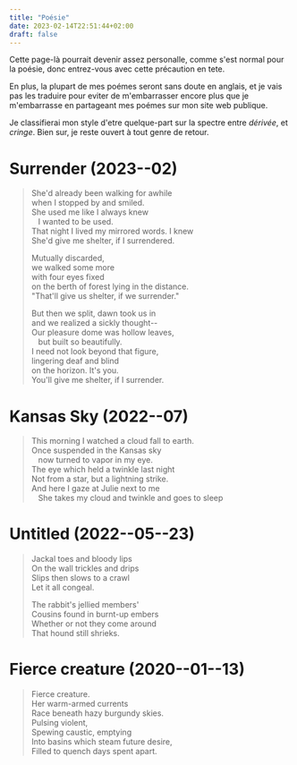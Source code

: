 ```yaml
---
title: "Poésie"
date: 2023-02-14T22:51:44+02:00
draft: false
---
```


Cette page-là pourrait devenir assez personalle, comme s'est normal pour la poésie, donc entrez-vous avec cette précaution en tete.

En plus, la plupart de mes poémes seront sans doute en anglais, et je vais pas les traduire pour eviter de m'embarrasser encore plus que je m'embarrasse en partageant mes poémes sur mon site web publique.

Je classifierai mon style d'etre quelque-part sur la spectre entre *dérivée*, et *cringe*.  Bien sur, je reste ouvert à tout genre de retour.

# Surrender (2023--02)
>She'd already been walking for awhile  
>when I stopped by and smiled.  
>She used me like I always knew  
>&nbsp;&nbsp;&nbsp;I wanted to be used.  
>That night I lived my mirrored words.  I knew  
>She'd give me shelter, if I surrendered.  
>
>Mutually discarded,  
>we walked some more   
>with four eyes fixed  
>on the berth of forest lying in the distance.  
>"That'll give us shelter, if we surrender."  
>
>But then we split, dawn took us in  
>and we realized a sickly thought--  
>Our pleasure dome was hollow leaves,   
>&nbsp;&nbsp;&nbsp;but built so beautifully.   
>I need not look beyond that figure,   
>lingering deaf and blind   
>on the horizon.  It's you.  
>You'll give me shelter, if I surrender.  

# Kansas Sky (2022--07)
>This morning I watched a cloud fall to earth.  
>Once suspended in the Kansas sky  
>&nbsp;&nbsp;&nbsp;now turned to vapor in my eye.   
>The eye which held a twinkle last night  
>Not from a star, but a lightning strike.  
>And here I gaze at Julie next to me    
>&nbsp;&nbsp;&nbsp;She takes my cloud and twinkle and goes to sleep  

# Untitled (2022--05--23)

>Jackal toes and bloody lips  
>On the wall trickles and drips  
>Slips then slows to a crawl  
>Let it all congeal.  
>  
>The rabbit's jellied members'  
>Cousins found in burnt-up embers  
>Whether or not they come around  
>That hound still shrieks. 
 
# Fierce creature (2020--01--13)

>Fierce creature.  
>Her warm-armed currents  
>Race beneath hazy burgundy skies.  
>Pulsing violent,  
>Spewing caustic, emptying  
>Into basins which steam future desire,  
>Filled to quench days spent apart.  
